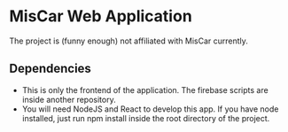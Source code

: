 # MisCar Web Application
The project is (funny enough) not affiliated with MisCar currently.

## Dependencies
- This is only the frontend of the application. The firebase scripts are inside another repository.
- You will need NodeJS and React to develop this app. If you have node installed, just run npm install inside the root directory of the project.                                